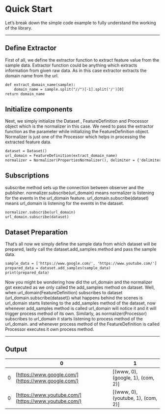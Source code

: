 # Quick Start

Let’s break down the simple code example to fully understand the working of the library.

---

## Define Extractor

First of all, we define the extractor function to extract feature value from the sample data.
Extractor function could be anything which extracts information from given raw data.
As in this case extractor extracts the domain name from the url.

```default
def extract_domain_name(sample):
    domain_name = sample.split("//")[-1].split('/')[0]
return domain_name
```

## Initialize components

Next, we simply initialize the Dataset , FeatureDefinition and Processor object which is the normalizer in this case.
We need to pass the extractor function as the parameter while initializing the FeatureDefinition object.
Normalizer is just one of the Processor which helps in processing the extracted feature data.

```default
dataset = Dataset()
url_domain = FeatureDefinition(extract_domain_name)
normalizer = Normalizer(PropertiesNormalizer(), delimiter = {'delimiter': ["."]})
```

## Subscriptions

subscribe method sets up the connection between observer and the publisher.
normalizer.subscribe(url_domain) means normalizer is listening for the events in the url_domain feature.
url_domain.subscribe(dataset) means url_domain is listening for the events in the dataset.

```default
normalizer.subscribe(url_domain)
url_domain.subscribe(dataset)
```

## Dataset Preparation

That’s all now we simply define the sample data from which dataset will be prepared,
lastly call the dataset.add_samples method and pass the sample data.

```default
sample_data = ['https://www.google.com/', 'https://www.youtube.com/']
prepared_data = dataset.add_samples(sample_data)
print(prepared_data)
```

Now you might be wondering how did the url_domain and the normalizer got executed as we only called the add_samples method
on dataset. Well, when url_domain(FeatureDefinition) subscribes to dataset (url_domain.subscribe(dataset))
what happens behind the scenes is url_domain starts listening to the add_samples method of the dataset,
now whenever add_samples method is called url_domain will notice it and it will trigger process method of its own.
Similarly, as normalizer(Processor) subscribes to url_domain it starts listening to process method of the url_domain.
and whenever process method of the FeatureDefinition is called Processor executes it own process method.

---

## Output

|    | 0                                                    | 1                                  |
|----|------------------------------------------------------|------------------------------------|
|  0 | [https://www.google.com/](https://www.google.com/)   | [(www, 0), (google, 1), (com, 2)]  |
|  0 | [https://www.youtube.com/](https://www.youtube.com/) | [(www, 0), (youtube, 1), (com, 2)] |
